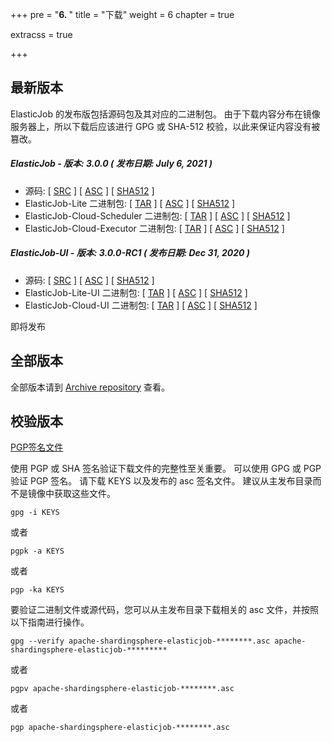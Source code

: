 +++
pre = "<b>6. </b>"
title = "下载"
weight = 6
chapter = true

extracss = true

+++

## 最新版本

ElasticJob 的发布版包括源码包及其对应的二进制包。
由于下载内容分布在镜像服务器上，所以下载后应该进行 GPG 或 SHA-512 校验，以此来保证内容没有被篡改。

##### ElasticJob - 版本: 3.0.0 ( 发布日期: July 6, 2021 )

- 源码: [ [SRC](https://www.apache.org/dyn/closer.cgi/shardingsphere/elasticjob-3.0.0/apache-shardingsphere-elasticjob-3.0.0-src.zip) ] [ [ASC](https://downloads.apache.org/shardingsphere/elasticjob-3.0.0/apache-shardingsphere-elasticjob-3.0.0-src.zip.asc) ] [ [SHA512](https://downloads.apache.org/shardingsphere/elasticjob-3.0.0/apache-shardingsphere-elasticjob-3.0.0-src.zip.sha512) ]
- ElasticJob-Lite 二进制包: [ [TAR](https://www.apache.org/dyn/closer.cgi/shardingsphere/elasticjob-3.0.0/apache-shardingsphere-elasticjob-3.0.0-lite-bin.tar.gz) ] [ [ASC](https://downloads.apache.org/shardingsphere/elasticjob-3.0.0/apache-shardingsphere-elasticjob-3.0.0-lite-bin.tar.gz.asc) ] [ [SHA512](https://downloads.apache.org/shardingsphere/elasticjob-3.0.0/apache-shardingsphere-elasticjob-3.0.0-lite-bin.tar.gz.sha512) ]
- ElasticJob-Cloud-Scheduler 二进制包: [ [TAR](https://www.apache.org/dyn/closer.cgi/shardingsphere/elasticjob-3.0.0/apache-shardingsphere-elasticjob-3.0.0-cloud-scheduler-bin.tar.gz) ] [ [ASC](https://downloads.apache.org/shardingsphere/elasticjob-3.0.0/apache-shardingsphere-elasticjob-3.0.0-cloud-scheduler-bin.tar.gz.asc) ] [ [SHA512](https://downloads.apache.org/shardingsphere/elasticjob-3.0.0/apache-shardingsphere-elasticjob-3.0.0-cloud-scheduler-bin.tar.gz.sha512) ]
- ElasticJob-Cloud-Executor 二进制包: [ [TAR](https://www.apache.org/dyn/closer.cgi/shardingsphere/elasticjob-3.0.0/apache-shardingsphere-elasticjob-3.0.0-cloud-executor-bin.tar.gz) ] [ [ASC](https://downloads.apache.org/shardingsphere/elasticjob-3.0.0/apache-shardingsphere-elasticjob-3.0.0-cloud-executor-bin.tar.gz.asc) ] [ [SHA512](https://downloads.apache.org/shardingsphere/elasticjob-3.0.0/apache-shardingsphere-elasticjob-3.0.0-cloud-executor-bin.tar.gz.sha512) ]

##### ElasticJob-UI - 版本: 3.0.0-RC1 ( 发布日期: Dec 31, 2020 )

- 源码: [ [SRC](https://www.apache.org/dyn/closer.cgi/shardingsphere/elasticjob-ui-3.0.0-RC1/apache-shardingsphere-elasticjob-3.0.0-RC1-ui-src.zip) ] [ [ASC](https://downloads.apache.org/shardingsphere/elasticjob-ui-3.0.0-RC1/apache-shardingsphere-elasticjob-3.0.0-RC1-ui-src.zip.asc) ] [ [SHA512](https://downloads.apache.org/shardingsphere/elasticjob-ui-3.0.0-RC1/apache-shardingsphere-elasticjob-3.0.0-RC1-ui-src.zip.sha512) ]
- ElasticJob-Lite-UI 二进制包: [ [TAR](https://www.apache.org/dyn/closer.cgi/shardingsphere/elasticjob-ui-3.0.0-RC1/apache-shardingsphere-elasticjob-3.0.0-RC1-lite-ui-bin.tar.gz) ] [ [ASC](https://downloads.apache.org/shardingsphere/elasticjob-ui-3.0.0-RC1/apache-shardingsphere-elasticjob-3.0.0-RC1-lite-ui-bin.tar.gz.asc) ] [ [SHA512](https://downloads.apache.org/shardingsphere/elasticjob-ui-3.0.0-RC1/apache-shardingsphere-elasticjob-3.0.0-RC1-lite-ui-bin.tar.gz.sha512) ]
- ElasticJob-Cloud-UI 二进制包: [ [TAR](https://www.apache.org/dyn/closer.cgi/shardingsphere/elasticjob-ui-3.0.0-RC1/apache-shardingsphere-elasticjob-3.0.0-RC1-cloud-ui-bin.tar.gz) ] [ [ASC](https://downloads.apache.org/shardingsphere/elasticjob-ui-3.0.0-RC1/apache-shardingsphere-elasticjob-3.0.0-RC1-cloud-ui-bin.tar.gz.asc) ] [ [SHA512](https://downloads.apache.org/shardingsphere/elasticjob-ui-3.0.0-RC1/apache-shardingsphere-elasticjob-3.0.0-RC1-cloud-ui-bin.tar.gz.sha512) ]

即将发布

## 全部版本

全部版本请到 [Archive repository](https://archive.apache.org/dist/shardingsphere/) 查看。

## 校验版本

[PGP签名文件](https://downloads.apache.org/shardingsphere/KEYS)

使用 PGP 或 SHA 签名验证下载文件的完整性至关重要。
可以使用 GPG 或 PGP 验证 PGP 签名。
请下载 KEYS 以及发布的 asc 签名文件。
建议从主发布目录而不是镜像中获取这些文件。

```shell
gpg -i KEYS
```

或者

```shell
pgpk -a KEYS
```

或者

```shell
pgp -ka KEYS
```

要验证二进制文件或源代码，您可以从主发布目录下载相关的 asc 文件，并按照以下指南进行操作。

```shell
gpg --verify apache-shardingsphere-elasticjob-********.asc apache-shardingsphere-elasticjob-*********
```

或者

```shell
pgpv apache-shardingsphere-elasticjob-********.asc
```

或者

```shell
pgp apache-shardingsphere-elasticjob-********.asc
```
